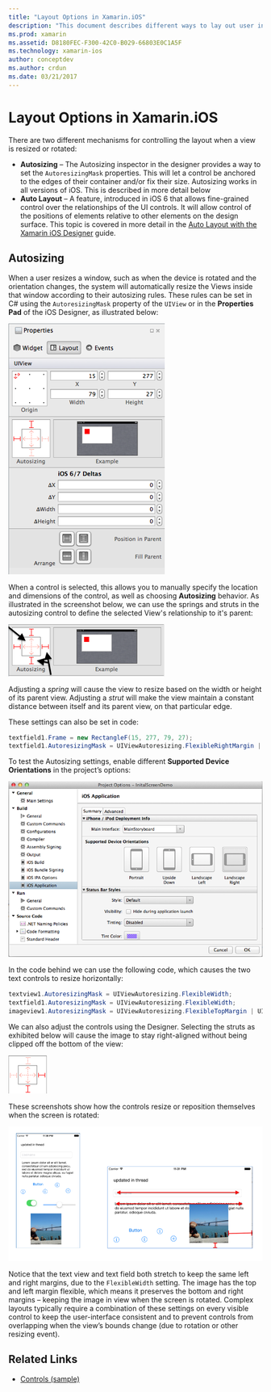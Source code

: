 ```yaml
---
title: "Layout Options in Xamarin.iOS"
description: "This document describes different ways to lay out user interfaces in Xamarin.iOS. It discusses Autosizing and Auto Layout."
ms.prod: xamarin
ms.assetid: D8180FEC-F300-42C0-B029-66803E0C1A5F
ms.technology: xamarin-ios
author: conceptdev
ms.author: crdun
ms.date: 03/21/2017
---
```


# Layout Options in Xamarin.iOS

There are two different mechanisms for controlling the layout when a view is resized or rotated:

- **Autosizing** – The Autosizing inspector in the designer provides a way to set the `AutoresizingMask` properties. 
This will let a control be anchored to the edges of their container and/or fix their size. Autosizing works in all 
versions of iOS. This is described in more detail below
- **Auto Layout** – A feature, introduced in iOS 6 that allows fine-grained control over the relationships of the UI controls. 
It will allow control of the positions of elements relative to other elements on the design surface. This topic is 
covered in more detail in the  [Auto Layout with the Xamarin iOS Designer](~/ios/user-interface/designer/designer-auto-layout.md) guide.

## Autosizing

When a user resizes a window, such as when the device is rotated and the orientation changes, the system will automatically resize the Views inside that window according to their autosizing rules. These rules can be set in C# using the 
`AutoresizingMask` property of the `UIView` or in the **Properties Pad** of the iOS Designer, 
as illustrated below:

 [![](layout-options-images/image41.png "Visual Studio for Mac Designer")](layout-options-images/image41.png#lightbox)

When a control is selected, this allows you to manually specify the location and dimensions of the control, as well as 
choosing **Autosizing** behavior. As illustrated in the screenshot below, we can use the springs 
and struts in the autosizing control to define the selected View's relationship to it's parent:

 [![](layout-options-images/image42.png "Visual Studio for Mac Designer")](layout-options-images/image42.png#lightbox)

Adjusting a *spring* will cause the view to resize based on the width or height of its parent view. Adjusting a *strut* 
will make the view maintain a constant distance between itself and its parent view, on that particular edge.

These settings can also be set in code:

```csharp
textfield1.Frame = new RectangleF(15, 277, 79, 27);
textfield1.AutoresizingMask = UIViewAutoresizing.FlexibleRightMargin | UIViewAutoresizing.FlexibleBottomMargin;
```


To test the Autosizing settings, enable different **Supported Device Orientations** in the 
project’s options:

 [![](layout-options-images/image43a.png "Autosizing Settings")](layout-options-images/image43a.png#lightbox)

In the code behind we can use the following code, which causes the two text controls to resize horizontally:

```csharp
textview1.AutoresizingMask = UIViewAutoresizing.FlexibleWidth;
textfield1.AutoresizingMask = UIViewAutoresizing.FlexibleWidth;
imageview1.AutoresizingMask = UIViewAutoresizing.FlexibleTopMargin | UIViewAutoresizing.FlexibleLeftMargin;
```


We can also adjust the controls using the Designer. Selecting the struts as exhibited below will cause the image to stay 
right-aligned without being clipped off the bottom of the view:

 [![](layout-options-images/autoresize.png "Autorotation")](layout-options-images/autoresize.png#lightbox)

These screenshots show how the controls resize or reposition themselves when the screen is rotated:

 [![](layout-options-images/image44a.png "Autorotation")](layout-options-images/image44a.png#lightbox)

Notice that the text view and text field both stretch to keep the same left and right margins, due to the `FlexibleWidth` 
setting. The image has the top and left margin flexible, which means it preserves the bottom and right margins – keeping 
the image in view when the screen is rotated. Complex layouts typically require a combination of these settings on every visible control to keep the user-interface consistent and to prevent controls from overlapping when the view’s bounds change (due to rotation or other resizing event).





## Related Links

- [Controls (sample)](https://docs.microsoft.com/samples/xamarin/ios-samples/controls)
